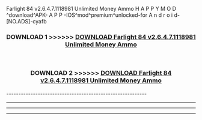  Farlight 84 v2.6.4.7.1118981 Unlimited Money Ammo  H A P P Y M O D ^download^APK- A P P -IOS^mod^premium^unlocked-for A n d r o i d-[NO.ADS]-cyafb



<div align="center">

<h3>DOWNLOAD 1 >>>>>> <a href="https://en-mod.web.app/?en= Farlight 84 v2.6.4.7.1118981 Unlimited Money Ammo ">DOWNLOAD Farlight 84 v2.6.4.7.1118981 Unlimited Money Ammo  </a></h3><br>

<h3>DOWNLOAD 2 >>>>>> <a href="https://en-mod.web.app/?en= Farlight 84 v2.6.4.7.1118981 Unlimited Money Ammo ">DOWNLOAD Farlight 84 v2.6.4.7.1118981 Unlimited Money Ammo  </a></h3>

</div>
----------------------------------------------------------

----------------------------------------------------------

----------------------------------------------------------

----------------------------------------------------------



